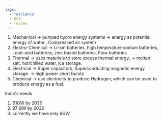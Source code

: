 ```yaml
---
tags:
  - "#science"
  - GS3
  - review
---
```

1. Mechanical -> pumped hydro energy systems -> energy as potential energy of water., Compressed air system
2. Electro-Chemical -> Li-ion batteries, high temperature sodium batteries, Lead-acid batteries, zinc based batteries, Flow batteries
3. Thermal -> uses materials to store excess thermal energy, -> molten salt, hot/chilled water, ice storage.
4. Electrical -> Super capacitors, Superconducting magnetic energy storage. -> high power short bursts
5. Chemical -> use electricity to produce Hydrogen, which can be used to produce energy as a fuel.

India's needs
1. 61GW by 2030
2. 97 GW by 2032
3. currently we have only 6GW

